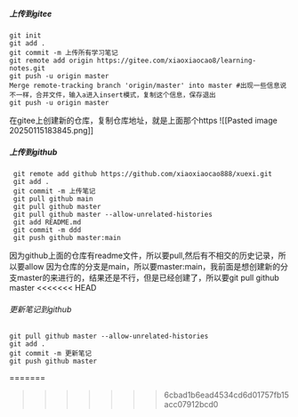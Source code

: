 ##### 上传到gitee
```
git init
git add .
git commit -m 上传所有学习笔记
git remote add origin https://gitee.com/xiaoxiaocao8/learning-notes.git
git push -u origin master
Merge remote-tracking branch 'origin/master' into master #出现一些信息说不一样，合并文件，输入a进入insert模式，复制这个信息，保存退出
git push -u origin master
```
在gitee上创建新的仓库，复制仓库地址，就是上面那个https
![[Pasted image 20250115183845.png]]

##### 上传到github
```
 git remote add github https://github.com/xiaoxiaocao888/xuexi.git
 git add .
 git commit -m 上传笔记
 git pull github main
 git pull github master
 git pull github master --allow-unrelated-histories
 git add README.md
 git commit -m ddd
 git push github master:main

```
因为github上面的仓库有readme文件，所以要pull,然后有不相交的历史记录，所以要allow
因为仓库的分支是main，所以要master:main，我前面是想创建新的分支master的来进行的，结果还是不行，但是已经创建了，所以要git pull github master
<<<<<<< HEAD

###### 更新笔记到github
```
git pull github master --allow-unrelated-histories
git add .
git commit -m 更新笔记
git push github master
```
=======
>>>>>>> 6cbad1b6ead4534cd6d01757fb15acc07912bcd0

